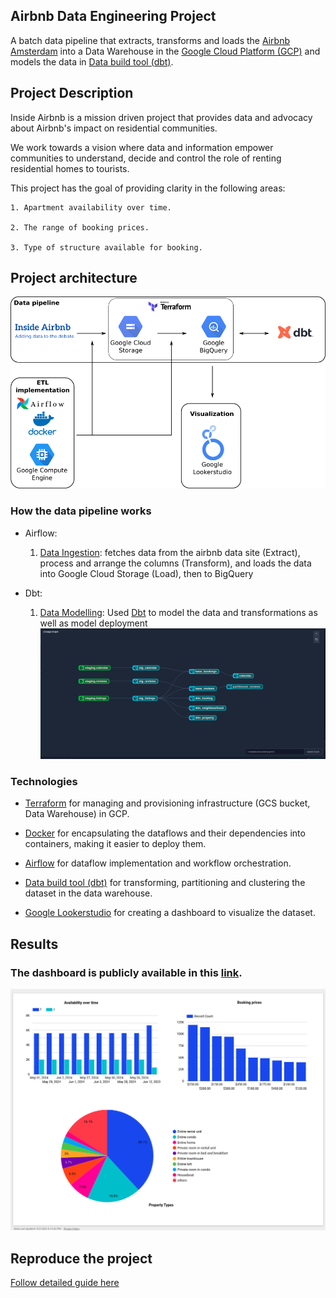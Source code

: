 
## Airbnb Data Engineering Project

A batch data pipeline that extracts, transforms and loads the [Airbnb Amsterdam](http://insideairbnb.com/amsterdam) into a Data Warehouse in the [Google Cloud Platform (GCP)](https://cloud.google.com/) and models the data in [Data build tool (dbt)](https://www.getdbt.com/).

## Project Description
Inside Airbnb is a mission driven project that provides data and advocacy about Airbnb's impact on residential communities.

We work towards a vision where data and information empower communities to understand, decide and control the role of renting residential homes to tourists.

This project has the goal of providing clarity in the following areas:

	1. Apartment availability over time.
	
	2. The range of booking prices.
	
	3. Type of structure available for booking.

## Project architecture

![](./img/project-amsterdam.png)


### How the data pipeline works

* Airflow:

    1. [Data Ingestion](./airflow): fetches data from the airbnb data site (Extract), process and arrange the columns (Transform), and loads the data into Google Cloud Storage (Load), then to BigQuery


* Dbt:

    1. [Data Modelling](./dbt/models): Used [Dbt](https://cloud.getdbt.com/) to model the data and transformations as well as model deployment
![](./img/dbt-lineage.png)

### Technologies

* [Terraform](https://www.terraform.io/) for managing and provisioning infrastructure (GCS bucket, Data Warehouse) in GCP.

* [Docker](https://www.docker.com/) for encapsulating the dataflows and their dependencies into containers, making it easier to deploy them.

* [Airflow](https://airflow.apache.org/) for dataflow implementation and workflow orchestration.

* [Data build tool (dbt)](https://www.getdbt.com/) for transforming, partitioning and clustering the dataset in the data warehouse.

* [Google Lookerstudio](https://lookerstudio.google.com/) for creating a dashboard to visualize the dataset.

## Results

### The dashboard is publicly available in this [link](https://lookerstudio.google.com/reporting/14047de8-6cbe-4571-a918-39cca328dcd7).
![](./img/looker-dashboard.png)



## Reproduce the project

[Follow detailed guide here](https://github.com/0xxhaisenberg/airbnb-amsterdam/blob/main/HOW-TO-RUN.md)
